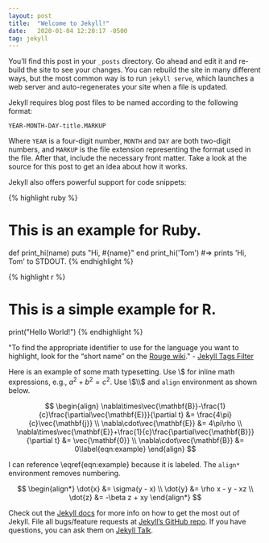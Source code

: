 ```yaml
---
layout: post
title:  "Welcome to Jekyll!"
date:   2020-01-04 12:20:17 -0500
tag: jekyll
---
```

You’ll find this post in your `_posts` directory. Go ahead and edit it and re-build the site to see your changes. You can rebuild the site in many different ways, but the most common way is to run `jekyll serve`, which launches a web server and auto-regenerates your site when a file is updated.

Jekyll requires blog post files to be named according to the following format:

`YEAR-MONTH-DAY-title.MARKUP`

Where `YEAR` is a four-digit number, `MONTH` and `DAY` are both two-digit numbers, and `MARKUP` is the file extension representing the format used in the file. After that, include the necessary front matter. Take a look at the source for this post to get an idea about how it works.

Jekyll also offers powerful support for code snippets:

{% highlight ruby %}
# This is an example for Ruby.
def print_hi(name)
  puts "Hi, #{name}"
end
print_hi('Tom')
#=> prints 'Hi, Tom' to STDOUT.
{% endhighlight %}

{% highlight r %}
# This is a simple example for R.
print("Hello World!")
{% endhighlight %}

"To find the appropriate identifier to use for the language you want to highlight, look for the “short name” on the [Rouge wiki](https://github.com/rouge-ruby/rouge/wiki/List-of-supported-languages-and-lexers)." - [Jekyll Tags Filter](https://jekyllrb.com/docs/liquid/tags/)

Here is an example of some math typesetting. Use \\$ for inline math expressions, e.g., $a^2 + b^2 = c^2$. Use \\$\\$ and `align` environment as shown below.

$$
\begin{align}
  \nabla\times\vec{\mathbf{B}}-\frac{1}{c}\frac{\partial\vec{\mathbf{E}}}{\partial t} &= \frac{4\pi}{c}\vec{\mathbf{j}} \\
  \nabla\cdot\vec{\mathbf{E}} &= 4\pi\rho \\
  \nabla\times\vec{\mathbf{E}}+\frac{1}{c}\frac{\partial\vec{\mathbf{B}}}{\partial t} &= \vec{\mathbf{0}} \\
  \nabla\cdot\vec{\mathbf{B}} &= 0\label{eqn:example}
\end{align}
$$

I can reference \eqref{eqn:example} because it is labeled. The `align*` environment removes numbering.

$$
\begin{align*}
  \dot{x} &= \sigma(y - x) \\
  \dot{y} &= \rho x - y - xz \\
  \dot{z} &= -\beta z + xy
\end{align*}
$$

Check out the [Jekyll docs][jekyll-docs] for more info on how to get the most out of Jekyll. File all bugs/feature requests at [Jekyll’s GitHub repo][jekyll-gh]. If you have questions, you can ask them on [Jekyll Talk][jekyll-talk].

[jekyll-docs]: https://jekyllrb.com/docs/home
[jekyll-gh]:   https://github.com/jekyll/jekyll
[jekyll-talk]: https://talk.jekyllrb.com/
